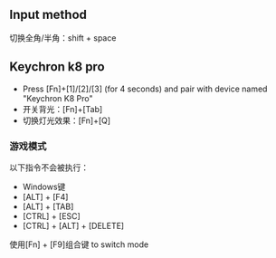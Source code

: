 ## Input method
切换全角/半角：shift + space 

## Keychron k8 pro 
- Press [Fn]+[1]/[2]/[3] (for 4 seconds) and pair with device named "Keychron K8 Pro"
- 开关背光：[Fn]+[Tab]
- 切换灯光效果：[Fn]+[Q]  

### 游戏模式
以下指令不会被执行： 
- Windows键 
- [ALT] + [F4] 
- [ALT] + [TAB] 
- [CTRL] + [ESC] 
- [CTRL] + [ALT] + [DELETE] 

使用[Fn] + [F9]组合键 to switch mode
